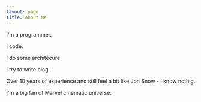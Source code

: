```yaml
---
layout: page
title: About Me
---
```

I'm a programmer.

I code.

I do some architecure.

I try to write blog.

Over 10 years of experience and still feel a bit like Jon Snow - I know nothig.

I'm a big fan of Marvel cinematic universe.